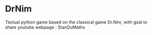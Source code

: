 # DrNim
Textual python game based on the classical game Dr.Nim, with goal to share youtube webpage : StanDuMaths
